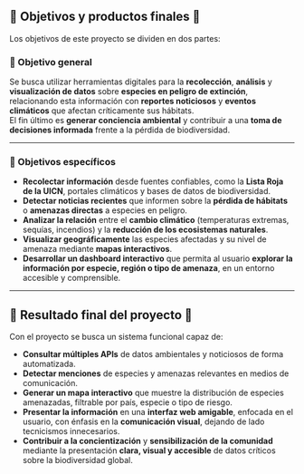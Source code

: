 
















## 🌿 Objetivos y productos finales 🌿

Los objetivos de este proyecto se dividen en dos partes:

### 🐼 Objetivo general

Se busca utilizar herramientas digitales para la **recolección**, **análisis** y **visualización de datos** sobre **especies en peligro de extinción**, relacionando esta información con **reportes noticiosos** y **eventos climáticos** que afectan críticamente sus hábitats.  
El fin último es **generar conciencia ambiental** y contribuir a una **toma de decisiones informada** frente a la pérdida de biodiversidad.

---

### 🐼 Objetivos específicos

- **Recolectar información** desde fuentes confiables, como la **Lista Roja de la UICN**, portales climáticos y bases de datos de biodiversidad.
- **Detectar noticias recientes** que informen sobre la **pérdida de hábitats** o **amenazas directas** a especies en peligro.
- **Analizar la relación** entre el **cambio climático** (temperaturas extremas, sequías, incendios) y la **reducción de los ecosistemas naturales**.
- **Visualizar geográficamente** las especies afectadas y su nivel de amenaza mediante **mapas interactivos**.
- **Desarrollar un dashboard interactivo** que permita al usuario **explorar la información por especie, región o tipo de amenaza**, en un entorno accesible y comprensible.

---

## 🌿 Resultado final del proyecto 🌿

Con el proyecto se busca un sistema funcional capaz de:

- **Consultar múltiples APIs** de datos ambientales y noticiosos de forma automatizada.
- **Detectar menciones** de especies y amenazas relevantes en medios de comunicación.
- **Generar un mapa interactivo** que muestre la distribución de especies amenazadas, filtrable por país, especie o tipo de riesgo.
- **Presentar la información** en una **interfaz web amigable**, enfocada en el usuario, con énfasis en la **comunicación visual**, dejando de lado tecnicismos innecesarios.
- **Contribuir a la concientización** y **sensibilización de la comunidad** mediante la presentación **clara, visual y accesible** de datos críticos sobre la biodiversidad global.
